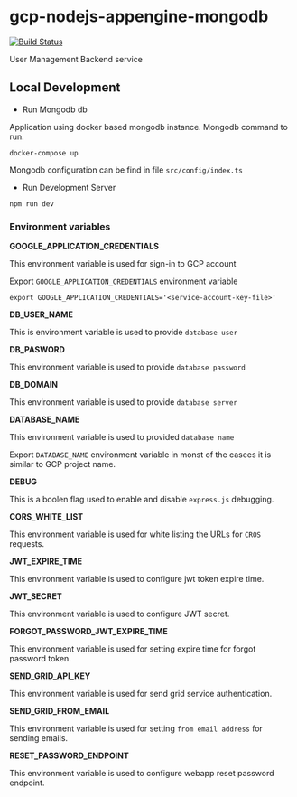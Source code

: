 # gcp-nodejs-appengine-mongodb

[![Build Status](https://dev.azure.com/vinaymavi/Quiz%20Platfrom/_apis/build/status/user-management?branchName=develop)](https://dev.azure.com/vinaymavi/Quiz%20Platfrom/_build/latest?definitionId=1&branchName=develop)

User Management Backend service

## Local Development

<!-- TODO Architecure daigram required -->

- Run Mongodb db

Application using docker based mongodb instance. Mongodb command to run.

`docker-compose up`

Mongodb configuration can be find in file `src/config/index.ts`

- Run Development Server

`npm run dev`

### Environment variables

**GOOGLE_APPLICATION_CREDENTIALS**

This environment variable is used for sign-in to GCP account

Export `GOOGLE_APPLICATION_CREDENTIALS` environment variable

`export GOOGLE_APPLICATION_CREDENTIALS='<service-account-key-file>'`

**DB_USER_NAME**

This is environment variable is used to provide `database user`

**DB_PASWORD**

This environment variable is used to provide `database password`

**DB_DOMAIN**

This environment variable is used to provide `database server`

**DATABASE_NAME**

This environment variable is used to provided `database name`

Export `DATABASE_NAME` environment variable in monst of the casees it is similar to GCP project name.

**DEBUG**

This is a boolen flag used to enable and disable `express.js` debugging.

**CORS_WHITE_LIST**

This environment variable is used for white listing the URLs for `CROS` requests.

**JWT_EXPIRE_TIME**

This environment variable is used to configure jwt token expire time.

**JWT_SECRET**

This environment variable is used to configure JWT secret.

**FORGOT_PASSWORD_JWT_EXPIRE_TIME**

This environment variable is used for setting expire time for forgot password token.

**SEND_GRID_API_KEY**

This environment variable is used for send grid service authentication.

**SEND_GRID_FROM_EMAIL**

This environment variable is used for setting `from email address` for sending emails.

**RESET_PASSWORD_ENDPOINT**

This environment variable is used to configure webapp reset password endpoint.
